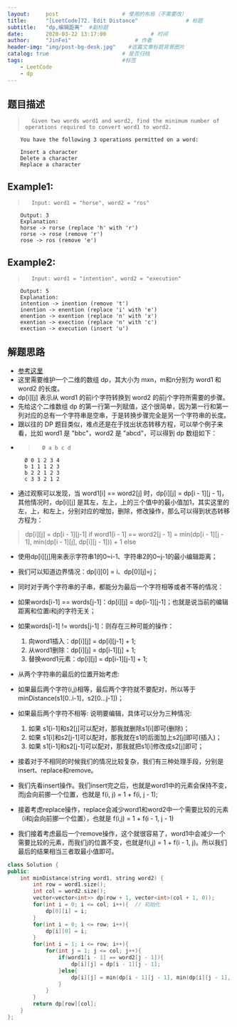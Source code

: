 ```yaml
---
layout:     post                    # 使用的布局（不需要改） 
title:      "[LeetCode]72. Edit Distance"               # 标题  
subtitle:   "dp,编辑距离"  #副标题 
date:       2020-03-22 13:17:00              # 时间 
author:     "JinFei"                    # 作者 
header-img: "img/post-bg-desk.jpg"    #这篇文章标题背景图片 
catalog: true                       # 是否归档 
tags:                               #标签     
    - LeetCode 
    - dp
---
```



## 题目描述
>       Given two words word1 and word2, find the minimum number of operations required to convert word1 to word2.

        You have the following 3 operations permitted on a word:

        Insert a character
        Delete a character
        Replace a character


## Example1:
 
>       Input: word1 = "horse", word2 = "ros"
        Output: 3
        Explanation: 
        horse -> rorse (replace 'h' with 'r')
        rorse -> rose (remove 'r')
        rose -> ros (remove 'e')

## Example2:
 
>       Input: word1 = "intention", word2 = "execution"
        Output: 5
        Explanation: 
        intention -> inention (remove 't')
        inention -> enention (replace 'i' with 'e')
        enention -> exention (replace 'n' with 'x')
        exention -> exection (replace 'n' with 'c')
        exection -> execution (insert 'u')



## 解题思路

- [参考这里](https://www.cnblogs.com/grandyang/p/4344107.html)
- 这里需要维护一个二维的数组 dp，其大小为 mxn，m和n分别为 word1 和 word2 的长度。
- dp[i][j] 表示从 word1 的前i个字符转换到 word2 的前j个字符所需要的步骤。
- 先给这个二维数组 dp 的第一行第一列赋值，这个很简单，因为第一行和第一列对应的总有一个字符串是空串，于是转换步骤完全是另一个字符串的长度。
- 跟以往的 DP 题目类似，难点还是在于找出状态转移方程，可以举个例子来看，比如 word1 是 "bbc"，word2 是 "abcd"，可以得到 dp 数组如下：
- >       Ø a b c d
        Ø 0 1 2 3 4
        b 1 1 1 2 3
        b 2 2 1 2 3
        c 3 3 2 1 2
- 通过观察可以发现，当 word1[i] == word2[j] 时，dp[i][j] = dp[i - 1][j - 1]，其他情况时，dp[i][j] 是其左，左上，上的三个值中的最小值加1，其实这里的左，上，和左上，分别对应的增加，删除，修改操作，那么可以得到状态转移方程为：
> dp[i][j]  =  dp[i - 1][j-1]   if word1[i - 1] == word2[j - 1]
>           =  min(dp[i - 1][j - 1], min(dp[i - 1][j], dp[i][j - 1])) + 1     else

- 使用dp[i][j]用来表示字符串1的0~i-1、字符串2的0~j-1的最小编辑距离；
- 我们可以知道边界情况：dp[i][0] = i、dp[0][j]=j；
- 同时对于两个字符串的子串，都能分为最后一个字符相等或者不等的情况：
- 如果words[i-1] == words[j-1]：dp[i][j] = dp[i-1][j-1]；也就是说当前的编辑距离和位置i和j的字符无关；
- 如果words[i-1] != words[j-1]：则存在三种可能的操作：
  1. 向word1插入：dp[i][j] = dp[i][j-1] + 1;
  2. 从word1删除：dp[i][j] = dp[i-1][j] + 1;
  3. 替换word1元素：dp[i][j] = dp[i-1][j-1] + 1;

- 从两个字符串的最后的位置开始考虑:

- 如果最后两个字符(i,j)相等，最后两个字符就不要配对，所以等于minDistance(s1[0..i-1]，s2[0...j-1])；
- 如果最后两个字符不相等: 说明要编辑，具体可以分为三种情况:
    1. 如果 s1[i-1]和s2[j]可以配对，那我就删除s1[i]即可(删除)；
    2. 如果 s1[i]和s2[j-1]可以配对，那我就在s1的后面加上s2[j]即可(插入)；
    3. 如果 s1[i-1]和s2[j-1]可以配对，那我就把s1[i]修改成s2[j]即可；

- 接着对于不相同的时候我们的情况比较复杂，我们有三种处理手段，分别是insert、replace和remove。
- 我们先看insert操作。我们insert完之后，也就是word1中的元素会保持不变，而j会向前挪一个位置，也就是 f(i, j) = 1 + f(i, j - 1);
- 接着考虑replace操作，replace会减少word1和word2中一个需要比较的元素（i和j会向前挪一个位置），也就是 f(i,j) = 1 + f(i - 1, j - 1)
- 我们接着考虑最后一个remove操作，这个就很容易了，word1中会减少一个需要比较的元素，而我们j的位置不变，也就是f(i,j) = 1 + f(i - 1, j)。所以我们最后的结果相当三者取最小值即可。

```C++
class Solution {
public:
    int minDistance(string word1, string word2) {
        int row = word1.size();
        int col = word2.size();
        vector<vector<int>> dp(row + 1, vector<int>(col + 1, 0));
        for(int i = 0; i <= col; i++){  // 初始化
            dp[0][i] = i;
        }
        for(int i = 0; i <= row; i++){
            dp[i][0] = i;
        }
        for(int i = 1; i <= row; i++){
            for(int j = 1; j <= col; j++){
                if(word1[i - 1] == word2[j - 1]){
                    dp[i][j] = dp[i - 1][j - 1];
                }else{
                    dp[i][j] = min(dp[i - 1][j - 1], min(dp[i][j - 1], dp[i - 1][j])) + 1;
                }
            }
        }
        return dp[row][col];
    }
};
```